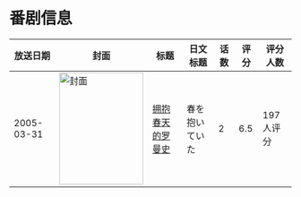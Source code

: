 # 番剧信息

|放送日期|封面|标题|日文标题|话数|评分|评分人数|
|---|---|---|---|---|---|---|
|2005-03-31|<img src="//lain.bgm.tv/pic/cover/c/94/7d/18606_9GgSa.jpg" alt="封面" style="width:150px;height:200px;object-fit:cover;">|[拥抱春天的罗曼史](https://bangumi.tv/subject/18606)|春を抱いていた|2|6.5|197人评分|
